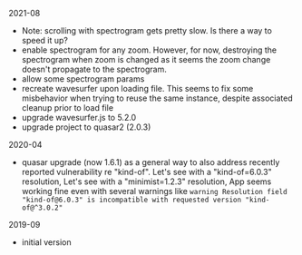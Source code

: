 2021-08

- Note: scrolling with spectrogram gets pretty slow.
  Is there a way to speed it up?
- enable spectrogram for any zoom.
  However, for now, destroying the spectrogram when zoom is changed
  as it seems the zoom change doesn't propagate to the spectrogram.
- allow some spectrogram params
- recreate wavesurfer upon loading file.
  This seems to fix some misbehavior when trying to reuse the
  same instance, despite associated cleanup prior to load file
- upgrade wavesurfer.js to 5.2.0
- upgrade project to quasar2 (2.0.3)

2020-04

- quasar upgrade (now 1.6.1) as a general way to also address
  recently reported vulnerability re "kind-of".
  Let's see with a "kind-of=6.0.3" resolution,
  Let's see with a "minimist=1.2.3" resolution,
  App seems working fine even with several warnings like
  `warning Resolution field "kind-of@6.0.3" is incompatible with requested version "kind-of@^3.0.2"`

2019-09

- initial version

